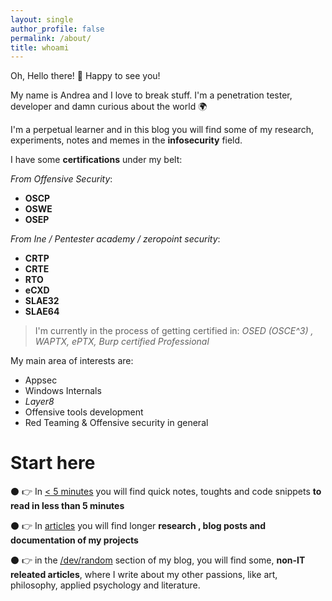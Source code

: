 ```yaml
---
layout: single
author_profile: false
permalink: /about/
title: whoami
---
```


Oh, Hello there! 👋 Happy to see you! 

My name is Andrea and I love to break stuff. I'm a penetration tester, developer and damn curious about the world 🌍

I'm a perpetual learner and in this blog you will find some of my research, experiments, notes and memes in the **infosecurity** field.  

I have some **certifications** under my belt: 

_From Offensive Security_:
* **OSCP** 
* **OSWE**
* **OSEP**  
  
_From Ine / Pentester academy / zeropoint security_:

* **CRTP**
* **CRTE**
* **RTO** 
* **eCXD** 
* **SLAE32** 
* **SLAE64**

> I'm currently in the process of getting certified in: _OSED (OSCE^3) , WAPTX, ePTX, Burp certified Professional_

My main area of interests are:

*  Appsec
*  Windows Internals 
*  _Layer8_ 
*  Offensive tools development 
*  Red Teaming & Offensive security in general 



# Start here 


⚫ 👉 In [< 5 minutes](/minutes/) you will find quick notes, toughts and code snippets **to read in less than 5 minutes**

⚫ 👉 In [articles](/articles/) you will find longer **research , blog posts and  documentation of my projects**

⚫ 👉 in the  [/dev/random](/dev/random/) section of my blog, you will find some, **non-IT releated articles**, where I write about my other passions, like art, philosophy, applied psychology and literature. 





